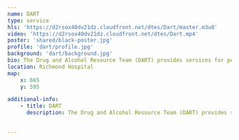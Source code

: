 ```yaml
---
name: DART
type: service
hls: 'https://d2rsox40dv21dz.cloudfront.net/dtes/Dart/master.m3u8'
video: 'https://d2rsox40dv21dz.cloudfront.net/dtes/Dart.mp4'
poster: 'shared/black-poster.jpg'
profile: 'dart/profile.jpg'
background: 'dart/background.jpg'
bio: The Drug and Alcohol Resource Team (DART) provides services for people of all ages who are experiencing substance use disorder and are admitted to the inpatient units at Richmond Hospital.
location: Richmond Hospital
map:
    x: 665
    y: 595

additional-info: 
    - title: DART
      description: The Drug and Alcohol Resource Team (DART) provides services for people of all ages who are experiencing substance use disorder and are admitted to the inpatient units at Richmond Hospital. The services provided include substance use assessments and treatment planning, counselling, medical management, discharge planning, and patient and staff education. 
    

---
```

